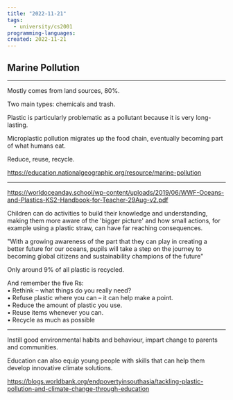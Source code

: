 ```yaml
---
title: "2022-11-21"
tags:
  - university/cs2001
programming-languages:
created: 2022-11-21
---
```

## Marine Pollution
---
Mostly comes from land sources, 80%.

Two main types: chemicals and trash.

Plastic is particularly problematic as a pollutant because it is very long-lasting.

Microplastic pollution migrates up the food chain, eventually becoming part of what humans eat.

Reduce, reuse, recycle.

https://education.nationalgeographic.org/resource/marine-pollution

---
https://worldoceanday.school/wp-content/uploads/2019/06/WWF-Oceans-and-Plastics-KS2-Handbook-for-Teacher-29Aug-v2.pdf

Children can do activities to build their knowledge and understanding, making them more aware of the 'bigger picture' and how small actions, for example using a plastic straw, can have far reaching consequences.

"With a growing awareness of the part that they can play in creating a better future for our oceans, pupils will take a step on the journey to becoming global citizens and sustainability champions of the future"

Only around 9% of all plastic is recycled.

And remember the five Rs:  
• Rethink – what things do you really need?  
• Refuse plastic where you can – it can help make a point.  
• Reduce the amount of plastic you use.  
• Reuse items whenever you can.  
• Recycle as much as possible

---
Instill good environmental habits and behaviour, impart change to parents and communities.

Education can also equip young people with skills that can help them develop innovative climate solutions.

https://blogs.worldbank.org/endpovertyinsouthasia/tackling-plastic-pollution-and-climate-change-through-education